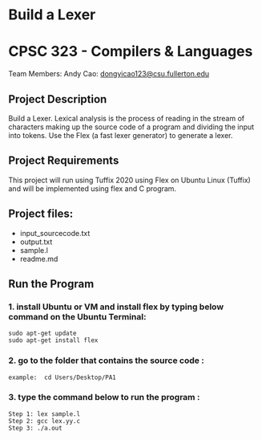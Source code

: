# Build a Lexer
# CPSC 323 - Compilers & Languages 

Team Members:
Andy Cao: dongyicao123@csu.fullerton.edu 

## Project Description
Build a Lexer. Lexical analysis is the process of reading in the stream of 
characters making up the source code of a program and dividing the input into 
tokens. Use the Flex (a fast lexer generator) to generate a lexer.

## Project Requirements
This project will run using Tuffix 2020 using Flex on Ubuntu Linux (Tuffix) and will be implemented using flex and C program.

## Project files: 
 * input_sourcecode.txt
 * output.txt
 * sample.l
 * readme.md 

## Run the Program
### 1. install Ubuntu or VM and install flex by typing below command on the Ubuntu Terminal:
    sudo apt-get update
    sudo apt-get install flex

### 2. go to the folder that contains the source code :
    example:  cd Users/Desktop/PA1

### 3. type the command below to run the program : 
    Step 1: lex sample.l
    Step 2: gcc lex.yy.c
    Step 3: ./a.out
